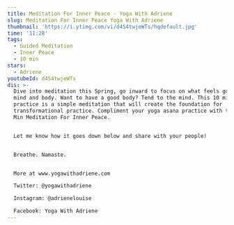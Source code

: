 ```yaml
---
title: Meditation For Inner Peace - Yoga With Adriene
slug: Meditation For Inner Peace Yoga With Adriene
thumbnail: 'https://i.ytimg.com/vi/d4S4twjeWTs/hqdefault.jpg'
time: '11:28'
tags:
  - Guided Meditation
  - Inner Peace
  - 10 min
stars:
  - Adriene
youtubeId: d4S4twjeWTs
dis: >-
  Dive into meditation this Spring, go inward to focus on what feels good in
  mind and body. Want to have a good body? Tend to the mind. This 10 min
  practice is a simple meditation that will create the foundation for
  transformational practice. Compliment your yoga asana practice with this 10
  Min Meditation For Inner Peace.


  Let me know how it goes down below and share with your people!


  Breathe. Namaste.


  More at www.yogawithadriene.com 

  Twitter: @yogawithadriene

  Instagram: @adrienelouise

  Facebook: Yoga With Adriene
---
```


